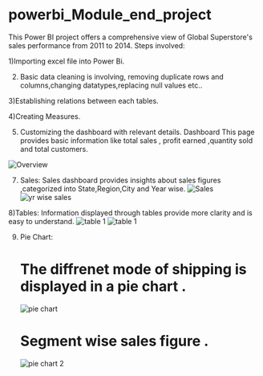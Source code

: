# powerbi_Module_end_project
 This Power BI project  offers a comprehensive view of Global Superstore's sales performance from 2011 to 2014. 
 Steps involved:

1)Importing excel file into Power Bi.

2) Basic data cleaning is involving, removing duplicate rows and columns,changing datatypes,replacing null values etc..

3)Establishing relations between each tables.

4)Creating Measures.

5) Customizing the dashboard with relevant details.
   Dashboard
 This page provides basic information like total sales , profit earned ,quantity sold and total customers.

 ![Overview](https://github.com/anushree6749/powerbi_Module_end_project/assets/138094071/8d6d1e0b-a7e7-4a2b-8018-1ecfd9dfa73b)

 7) Sales:
 Sales dashboard provides insights about sales figures ,categorized into State,Region,City and Year wise.
![Sales](https://github.com/anushree6749/powerbi_Module_end_project/assets/138094071/1ba04279-2938-4173-aee9-43c991e9854a)
![yr wise sales](https://github.com/anushree6749/powerbi_Module_end_project/assets/138094071/a314b1fc-d1b2-467e-bd3d-3e29cd8d72ab)

  8)Tables:
Information displayed through tables provide more clarity and is easy to understand.
![table 1](https://github.com/anushree6749/powerbi_Module_end_project/assets/138094071/66b6b428-002d-47a7-ac2f-bac59c5f88d9)
![table 1](https://github.com/anushree6749/powerbi_Module_end_project/assets/138094071/a66c6ca7-5993-44f1-bcf4-f8ba9dfa0c1b)

9) Pie Chart:
   # The diffrenet mode of shipping is displayed in a pie chart .
   ![pie chart](https://github.com/anushree6749/powerbi_Module_end_project/assets/138094071/e7e63f7e-f1d9-462e-9e8b-90644c7e2dda)

   # Segment wise sales figure .
     ![pie chart 2](https://github.com/anushree6749/powerbi_Module_end_project/assets/138094071/b49d85ce-ba42-49d5-bf3a-47fa8d694b7c)


    



  

